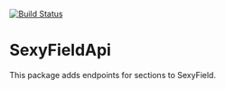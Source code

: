 [![Build Status](https://travis-ci.org/dionsnoeijen/sexy-field-api.svg?branch=master)](https://travis-ci.org/dionsnoeijen/sexy-field-api)

# SexyFieldApi

This package adds endpoints for sections to SexyField.


